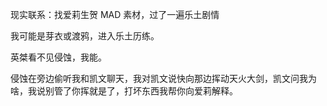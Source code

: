 现实联系：找爱莉生贺 MAD 素材，过了一遍乐土剧情

我可能是芽衣或渡鸦，进入乐土历练。

英桀看不见侵蚀，我能。

侵蚀在旁边偷听我和凯文聊天，我对凯文说快向那边挥动天火大剑，凯文问我为啥，我说别管了你挥就是了，打坏东西我帮你向爱莉解释。
